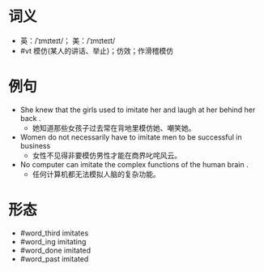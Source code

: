 # 词义
- 英：/ˈɪmɪteɪt/； 美：/ˈɪmɪteɪt/
- #vt 模仿(某人的讲话、举止)；仿效；作滑稽模仿
# 例句
- She knew that the girls used to imitate her and laugh at her behind her back .
	- 她知道那些女孩子过去常在背地里模仿她、嘲笑她。
- Women do not necessarily have to imitate men to be successful in business
	- 女性不见得非要模仿男性才能在商界叱咤风云。
- No computer can imitate the complex functions of the human brain .
	- 任何计算机都无法模拟人脑的复杂功能。
# 形态
- #word_third imitates
- #word_ing imitating
- #word_done imitated
- #word_past imitated
